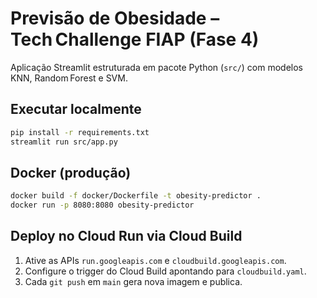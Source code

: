 # Previsão de Obesidade – Tech Challenge FIAP (Fase 4)

Aplicação Streamlit estruturada em pacote Python (`src/`) com modelos KNN, Random Forest e SVM.

## Executar localmente
```bash
pip install -r requirements.txt
streamlit run src/app.py
```

## Docker (produção)
```bash
docker build -f docker/Dockerfile -t obesity-predictor .
docker run -p 8080:8080 obesity-predictor
```

## Deploy no Cloud Run via Cloud Build
1. Ative as APIs `run.googleapis.com` e `cloudbuild.googleapis.com`.
2. Configure o trigger do Cloud Build apontando para `cloudbuild.yaml`.
3. Cada `git push` em `main` gera nova imagem e publica.
